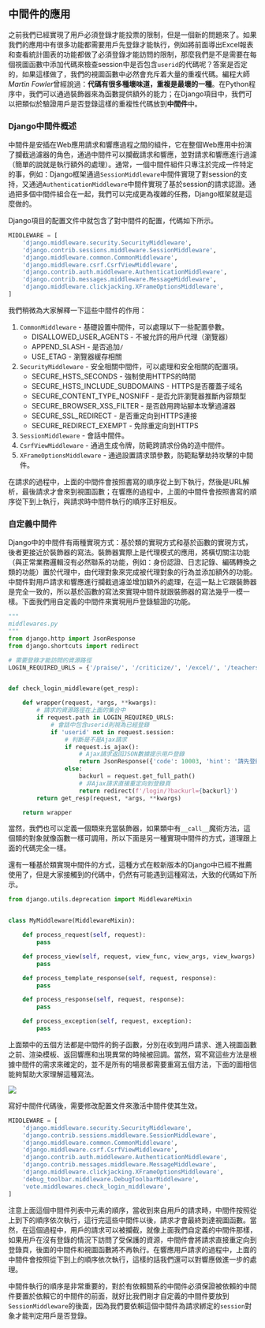 ## 中間件的應用

之前我們已經實現了用戶必須登錄才能投票的限制，但是一個新的問題來了。如果我們的應用中有很多功能都需要用戶先登錄才能執行，例如將前面導出Excel報表和查看統計圖表的功能都做了必須登錄才能訪問的限制，那麼我們是不是需要在每個視圖函數中添加代碼來檢查session中是否包含`userid`的代碼呢？答案是否定的，如果這樣做了，我們的視圖函數中必然會充斥着大量的重複代碼。編程大師*Martin Fowler*曾經說過：**代碼有很多種壞味道，重複是最壞的一種**。在Python程序中，我們可以通過裝飾器來為函數提供額外的能力；在Django項目中，我們可以把類似於驗證用戶是否登錄這樣的重複性代碼放到**中間件**中。

### Django中間件概述

中間件是安插在Web應用請求和響應過程之間的組件，它在整個Web應用中扮演了攔截過濾器的角色，通過中間件可以攔截請求和響應，並對請求和響應進行過濾（簡單的說就是執行額外的處理）。通常，一個中間件組件只專注於完成一件特定的事，例如：Django框架通過`SessionMiddleware`中間件實現了對session的支持，又通過`AuthenticationMiddleware`中間件實現了基於session的請求認證。通過把多個中間件組合在一起，我們可以完成更為複雜的任務，Django框架就是這麼做的。

Django項目的配置文件中就包含了對中間件的配置，代碼如下所示。

```Python
MIDDLEWARE = [
    'django.middleware.security.SecurityMiddleware',
    'django.contrib.sessions.middleware.SessionMiddleware',
    'django.middleware.common.CommonMiddleware',
    'django.middleware.csrf.CsrfViewMiddleware',
    'django.contrib.auth.middleware.AuthenticationMiddleware',
    'django.contrib.messages.middleware.MessageMiddleware',
    'django.middleware.clickjacking.XFrameOptionsMiddleware',
]
```

我們稍微為大家解釋一下這些中間件的作用：

1. `CommonMiddleware` - 基礎設置中間件，可以處理以下一些配置參數。
   - DISALLOWED_USER_AGENTS - 不被允許的用戶代理（瀏覽器）
   - APPEND_SLASH - 是否追加`/`
   - USE_ETAG - 瀏覽器緩存相關
2. `SecurityMiddleware` - 安全相關中間件，可以處理和安全相關的配置項。
   - SECURE_HSTS_SECONDS - 強制使用HTTPS的時間
   - SECURE_HSTS_INCLUDE_SUBDOMAINS - HTTPS是否覆蓋子域名
   - SECURE_CONTENT_TYPE_NOSNIFF - 是否允許瀏覽器推斷內容類型
   - SECURE_BROWSER_XSS_FILTER - 是否啟用跨站腳本攻擊過濾器
   - SECURE_SSL_REDIRECT - 是否重定向到HTTPS連接
   - SECURE_REDIRECT_EXEMPT - 免除重定向到HTTPS
3. `SessionMiddleware` - 會話中間件。
4. `CsrfViewMiddleware` - 通過生成令牌，防範跨請求份偽的造中間件。
5. `XFrameOptionsMiddleware` - 通過設置請求頭參數，防範點擊劫持攻擊的中間件。

在請求的過程中，上面的中間件會按照書寫的順序從上到下執行，然後是URL解析，最後請求才會來到視圖函數；在響應的過程中，上面的中間件會按照書寫的順序從下到上執行，與請求時中間件執行的順序正好相反。

### 自定義中間件

Django中的中間件有兩種實現方式：基於類的實現方式和基於函數的實現方式，後者更接近於裝飾器的寫法。裝飾器實際上是代理模式的應用，將橫切關注功能（與正常業務邏輯沒有必然聯系的功能，例如：身份認證、日志記錄、編碼轉換之類的功能）置於代理中，由代理對象來完成被代理對象的行為並添加額外的功能。中間件對用戶請求和響應進行攔截過濾並增加額外的處理，在這一點上它跟裝飾器是完全一致的，所以基於函數的寫法來實現中間件就跟裝飾器的寫法幾乎一模一樣。下面我們用自定義的中間件來實現用戶登錄驗證的功能。

```Python
"""
middlewares.py
"""
from django.http import JsonResponse
from django.shortcuts import redirect

# 需要登錄才能訪問的資源路徑
LOGIN_REQUIRED_URLS = {'/praise/', '/criticize/', '/excel/', '/teachers_data/'}


def check_login_middleware(get_resp):

    def wrapper(request, *args, **kwargs):
        # 請求的資源路徑在上面的集合中
        if request.path in LOGIN_REQUIRED_URLS:
            # 會話中包含userid則視為已經登錄
            if 'userid' not in request.session:
                # 判斷是不是Ajax請求
                if request.is_ajax():
                    # Ajax請求返回JSON數據提示用戶登錄
                    return JsonResponse({'code': 10003, 'hint': '請先登錄'})
                else:
                    backurl = request.get_full_path()
                    # 非Ajax請求直接重定向到登錄頁
                    return redirect(f'/login/?backurl={backurl}')
        return get_resp(request, *args, **kwargs)

    return wrapper
```

當然，我們也可以定義一個類來充當裝飾器，如果類中有`__call__`魔術方法，這個類的對象就像函數一樣可調用，所以下面是另一種實現中間件的方式，道理跟上面的代碼完全一樣。

還有一種基於類實現中間件的方式，這種方式在較新版本的Django中已經不推薦使用了，但是大家接觸到的代碼中，仍然有可能遇到這種寫法，大致的代碼如下所示。

```Python
from django.utils.deprecation import MiddlewareMixin


class MyMiddleware(MiddlewareMixin):

    def process_request(self, request):
        pass

    def process_view(self, request, view_func, view_args, view_kwargs):
        pass

    def process_template_response(self, request, response):
        pass

    def process_response(self, request, response):
        pass

    def process_exception(self, request, exception):
        pass
```

上面類中的五個方法都是中間件的鉤子函數，分別在收到用戶請求、進入視圖函數之前、渲染模板、返回響應和出現異常的時候被回調。當然，寫不寫這些方法是根據中間件的需求來確定的，並不是所有的場景都需要重寫五個方法，下面的圖相信能夠幫助大家理解這種寫法。

![](res/django-middleware.png)

寫好中間件代碼後，需要修改配置文件來激活中間件使其生效。

```Python
MIDDLEWARE = [
    'django.middleware.security.SecurityMiddleware',
    'django.contrib.sessions.middleware.SessionMiddleware',
    'django.middleware.common.CommonMiddleware',
    'django.middleware.csrf.CsrfViewMiddleware',
    'django.contrib.auth.middleware.AuthenticationMiddleware',
    'django.contrib.messages.middleware.MessageMiddleware',
    'django.middleware.clickjacking.XFrameOptionsMiddleware',
    'debug_toolbar.middleware.DebugToolbarMiddleware',
    'vote.middlewares.check_login_middleware',
]
```

注意上面這個中間件列表中元素的順序，當收到來自用戶的請求時，中間件按照從上到下的順序依次執行，這行完這些中間件以後，請求才會最終到達視圖函數。當然，在這個過程中，用戶的請求可以被攔截，就像上面我們自定義的中間件那樣，如果用戶在沒有登錄的情況下訪問了受保護的資源，中間件會將請求直接重定向到登錄頁，後面的中間件和視圖函數將不再執行。在響應用戶請求的過程中，上面的中間件會按照從下到上的順序依次執行，這樣的話我們還可以對響應做進一步的處理。

中間件執行的順序是非常重要的，對於有依賴關系的中間件必須保證被依賴的中間件要置於依賴它的中間件的前面，就好比我們剛才自定義的中間件要放到`SessionMiddleware`的後面，因為我們要依賴這個中間件為請求綁定的`session`對象才能判定用戶是否登錄。

